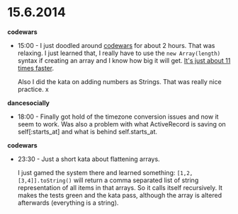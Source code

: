 # 15.6.2014

**codewars**

- 15:00 - I just doodled around [codewars](www.codewars.com) for about 2 hours. That was relaxing. I just learned that, I really have to use the `new Array(length)` syntax if creating an array and I know how big it will get. [It's just about 11 times faster](jsperf.com/array-pushy).

    Also I did the kata on adding numbers as Strings. That was really nice practice. x


**dancesocially**

- 18:00 - Finally got hold of the timezone conversion issues and now it seem to work. Was also a problem with what ActiveRecord is saving on self[:starts_at] and what is behind self.starts_at.


**codewars**

- 23:30 - Just a short kata about flattening arrays.

    I just gamed the system there and learned something: `[1,2,[3,4]].toString()` will return a comma separated list of string representation of all items in that arrays. So it calls itself recursively. It makes the tests green and the kata pass, although the array is altered afterwards (everything is a string).
